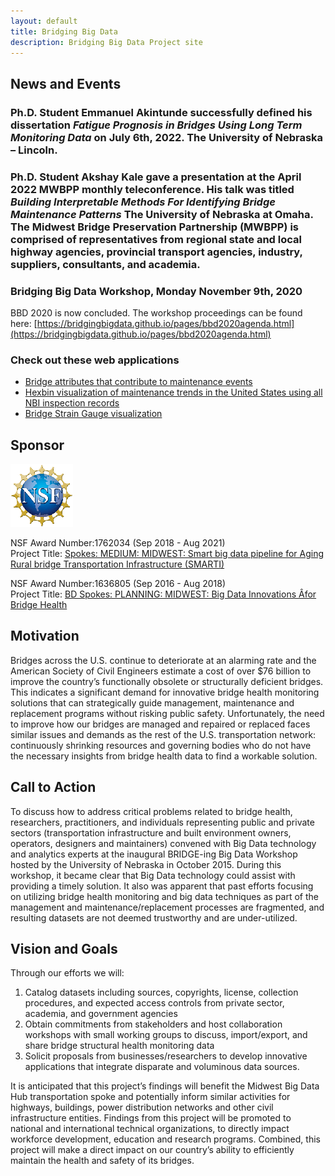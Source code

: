 ```yaml
---
layout: default
title: Bridging Big Data
description: Bridging Big Data Project site
---
```


## News and Events

### Ph.D. Student Emmanuel Akintunde successfully defined his dissertation _Fatigue Prognosis in Bridges Using Long Term Monitoring Data_ on July 6th, 2022. The University of Nebraska – Lincoln. 

### Ph.D. Student Akshay Kale gave a presentation at the April 2022 MWBPP monthly teleconference. His talk was titled _Building Interpretable Methods For Identifying Bridge Maintenance Patterns_ The University of Nebraska at Omaha. The Midwest Bridge Preservation Partnership (MWBPP) is comprised of representatives from regional state and local highway agencies, provincial transport agencies, industry, suppliers, consultants, and academia.

### Bridging Big Data Workshop, Monday November 9th, 2020
BBD 2020 is now concluded. The workshop proceedings can be found here: [https://bridgingbigdata.github.io/pages/bbd2020agenda.html](https://bridgingbigdata.github.io/pages/bbd2020agenda.html)

### Check out these web applications
- [Bridge attributes that contribute to maintenance events](https://repairs.ricks.io)
- [Hexbin visualization of maintenance trends in the United States using all NBI inspection records](https://ricksteam.github.io/stateVisualization/Grid.html)
- [Bridge Strain Gauge visualization](https://bit.ly/bridgestrain)

## Sponsor
![NSF](./pages/nsf1.gif)

NSF Award Number:1762034   (Sep 2018 - Aug 2021)   
Project Title: [Spokes: MEDIUM: MIDWEST: Smart big data pipeline for Aging Rural bridge Transportation Infrastructure (SMARTI)](https://www.nsf.gov/awardsearch/showAward?AWD_ID=1762034&HistoricalAwards=false)

NSF Award Number:1636805  (Sep 2016 - Aug 2018)  
Project Title: [BD Spokes: PLANNING: MIDWEST: Big Data Innovations Âfor Bridge Health](http://nsf.gov/awardsearch/showAward?AWD_ID=1636805&HistoricalAwards=false)

## Motivation
Bridges across the U.S. continue to deteriorate at an alarming rate and the American Society of Civil Engineers estimate a cost of over $76 billion to improve the country’s functionally obsolete or structurally deficient bridges. This indicates a significant demand for innovative bridge health monitoring solutions that can strategically guide management, maintenance and replacement programs without risking public safety. Unfortunately, the need to improve how our bridges are managed and repaired or replaced faces similar issues and demands as the rest of the U.S. transportation network: continuously shrinking resources and governing bodies who do not have the necessary insights from bridge health data to find a workable solution.

## Call to Action
To discuss how to address critical problems related to bridge health, researchers, practitioners, and individuals representing public and private sectors (transportation infrastructure and built environment owners, operators, designers and maintainers) convened with Big Data technology and analytics experts at the inaugural BRIDGE-ing Big Data Workshop hosted by the University of Nebraska in October 2015. During this workshop, it became clear that Big Data technology could assist with providing a timely solution. It also was apparent that past efforts focusing on utilizing bridge health monitoring and big data techniques as part of the management and maintenance/replacement processes are fragmented, and resulting datasets are not deemed trustworthy and are under-utilized.

## Vision and Goals
Through our efforts we will:  

1. Catalog datasets including sources, copyrights, license, collection procedures, and expected access controls from private sector, academia, and government agencies  
1. Obtain commitments from stakeholders and host collaboration workshops with small working groups to discuss, import/export, and share bridge structural health monitoring data  
1. Solicit proposals from businesses/researchers to develop innovative applications that integrate disparate and voluminous data sources.  

It is anticipated that this project’s findings will benefit the Midwest Big Data Hub transportation spoke and potentially inform similar activities for highways, buildings, power distribution networks and other civil infrastructure entities. Findings from this project will be promoted to national and international technical organizations, to directly impact workforce development, education and research programs. Combined, this project will make a direct impact on our country’s ability to efficiently maintain the health and safety of its bridges.

